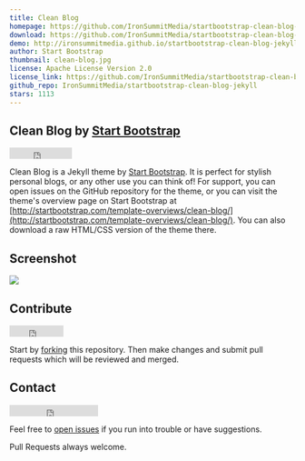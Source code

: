 ```yaml
---
title: Clean Blog
homepage: https://github.com/IronSummitMedia/startbootstrap-clean-blog-jekyll
download: https://github.com/IronSummitMedia/startbootstrap-clean-blog-jekyll/archive/gh-pages.zip
demo: http://ironsummitmedia.github.io/startbootstrap-clean-blog-jekyll/
author: Start Bootstrap
thumbnail: clean-blog.jpg
license: Apache License Version 2.0
license_link: https://github.com/IronSummitMedia/startbootstrap-clean-blog-jekyll/blob/gh-pages/LICENSE
github_repo: IronSummitMedia/startbootstrap-clean-blog-jekyll
stars: 1113
---
```


## Clean Blog by [Start Bootstrap](http://startbootstrap.com)

<iframe
src="http://ghbtns.com/github-btn.html?user=IronSummitMedia&repo=startbootstrap-clean-blog-jekyll&type=watch&count=true"
allowtransparency="true" frameborder="0" scrolling="0" width="110"
height="20"></iframe>

Clean Blog is a Jekyll theme by [Start
Bootstrap](http://startbootstrap.com). It is perfect for stylish
personal blogs, or any other use you can think of! For support, you can
open issues on the GitHub repository for the theme, or you can visit
the theme's overview page on Start Bootstrap at
[http://startbootstrap.com/template-overviews/clean-blog/](http://startbootstrap.com/template-overviews/clean-blog/).
You can also download a raw HTML/CSS version of the theme there.

## Screenshot

![](http://sbootstrap.startbootstrapc.netdna-cdn.com/assets/img/templates/clean-blog.jpg)

## Contribute

<iframe
src="http://ghbtns.com/github-btn.html?user=IronSummitMedia&repo=startbootstrap-clean-blog-jekyll&type=fork&count=true"
allowtransparency="true" frameborder="0" scrolling="0" width="95"
height="20"></iframe>

Start by
[forking](https://github.com/IronSummitMedia/startbootstrap-clean-blog-jekyll/fork)
this repository. Then make changes and submit pull requests which will
be reviewed and merged.

## Contact

<iframe
src="http://ghbtns.com/github-btn.html?user=davidmiller&type=follow"
allowtransparency="true" frameborder="0" scrolling="0" width="156"
height="20"></iframe>

Feel free to [open
issues](https://github.com/IronSummitMedia/startbootstrap-clean-blog-jekyll)
if you run into trouble or have suggestions.

Pull Requests always welcome.
